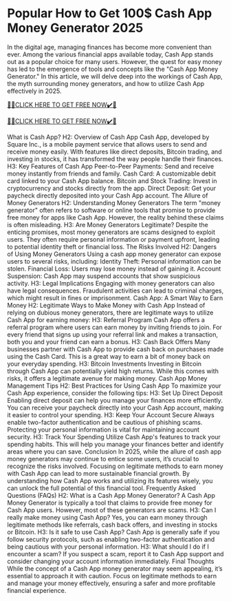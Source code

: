 # Popular How to Get 100$ Cash App Money Generator 2025

In the digital age, managing finances has become more convenient than ever. Among the various financial apps available today, Cash App stands out as a popular choice for many users. However, the quest for easy money has led to the emergence of tools and concepts like the "Cash App Money Generator." In this article, we will delve deep into the workings of Cash App, the myth surrounding money generators, and how to utilize Cash App effectively in 2025.

[🎁🎁CLICK HERE TO GET FREE NOW✔️🎁
](https://appbitly.com/cashapp-money)

[🎁🎁CLICK HERE TO GET FREE NOW✔️🎁
](https://appbitly.com/cashapp-money)

What is Cash App? H2: Overview of Cash App Cash App, developed by Square Inc., is a mobile payment service that allows users to send and receive money easily. With features like direct deposits, Bitcoin trading, and investing in stocks, it has transformed the way people handle their finances. H3: Key Features of Cash App Peer-to-Peer Payments: Send and receive money instantly from friends and family. Cash Card: A customizable debit card linked to your Cash App balance. Bitcoin and Stock Trading: Invest in cryptocurrency and stocks directly from the app. Direct Deposit: Get your paycheck directly deposited into your Cash App account. The Allure of Money Generators H2: Understanding Money Generators The term "money generator" often refers to software or online tools that promise to provide free money for apps like Cash App. However, the reality behind these claims is often misleading. H3: Are Money Generators Legitimate? Despite the enticing promises, most money generators are scams designed to exploit users. They often require personal information or payment upfront, leading to potential identity theft or financial loss. The Risks Involved H2: Dangers of Using Money Generators Using a cash app money generator can expose users to several risks, including: Identity Theft: Personal information can be stolen. Financial Loss: Users may lose money instead of gaining it. Account Suspension: Cash App may suspend accounts that show suspicious activity. H3: Legal Implications Engaging with money generators can also have legal consequences. Fraudulent activities can lead to criminal charges, which might result in fines or imprisonment. Cash App: A Smart Way to Earn Money H2: Legitimate Ways to Make Money with Cash App Instead of relying on dubious money generators, there are legitimate ways to utilize Cash App for earning money: H3: Referral Program Cash App offers a referral program where users can earn money by inviting friends to join. For every friend that signs up using your referral link and makes a transaction, both you and your friend can earn a bonus. H3: Cash Back Offers Many businesses partner with Cash App to provide cash back on purchases made using the Cash Card. This is a great way to earn a bit of money back on your everyday spending. H3: Bitcoin Investments Investing in Bitcoin through Cash App can potentially yield high returns. While this comes with risks, it offers a legitimate avenue for making money. Cash App Money Management Tips H2: Best Practices for Using Cash App To maximize your Cash App experience, consider the following tips: H3: Set Up Direct Deposit Enabling direct deposit can help you manage your finances more efficiently. You can receive your paycheck directly into your Cash App account, making it easier to control your spending. H3: Keep Your Account Secure Always enable two-factor authentication and be cautious of phishing scams. Protecting your personal information is vital for maintaining account security. H3: Track Your Spending Utilize Cash App's features to track your spending habits. This will help you manage your finances better and identify areas where you can save. Conclusion In 2025, while the allure of cash app money generators may continue to entice some users, it’s crucial to recognize the risks involved. Focusing on legitimate methods to earn money with Cash App can lead to more sustainable financial growth. By understanding how Cash App works and utilizing its features wisely, you can unlock the full potential of this financial tool. Frequently Asked Questions (FAQs) H2: What is a Cash App Money Generator? A Cash App Money Generator is typically a tool that claims to provide free money for Cash App users. However, most of these generators are scams. H3: Can I really make money using Cash App? Yes, you can earn money through legitimate methods like referrals, cash back offers, and investing in stocks or Bitcoin. H3: Is it safe to use Cash App? Cash App is generally safe if you follow security protocols, such as enabling two-factor authentication and being cautious with your personal information. H3: What should I do if I encounter a scam? If you suspect a scam, report it to Cash App support and consider changing your account information immediately. Final Thoughts While the concept of a Cash App money generator may seem appealing, it’s essential to approach it with caution. Focus on legitimate methods to earn and manage your money effectively, ensuring a safer and more profitable financial experience.
